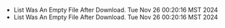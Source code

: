 *  List Was An Empty File After Download. Tue Nov 26 00:20:16 MST 2024
*  List Was An Empty File After Download. Tue Nov 26 00:20:16 MST 2024
